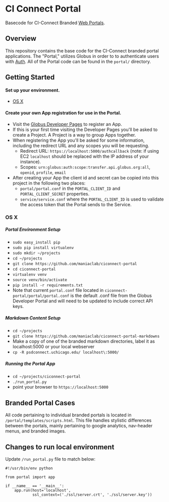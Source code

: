 # CI Connect Portal

Basecode for CI-Connect Branded [Web Portals](https://www.ci-connect.net/).

## Overview
This repository contains the base code for the CI-Connect branded portal applications. The "Portal," utilizes Globus in order to to authenticate users with [Auth](https://docs.globus.org/api/auth/). All of the Portal code can be found in the `portal/` directory.

## Getting Started
#### Set up your environment.
* [OS X](#os-x)

#### Create your own App registration for use in the Portal. 
* Visit the [Globus Developer Pages](https://developers.globus.org) to register an App.
* If this is your first time visiting the Developer Pages you'll be asked to create a Project. A Project is a way to group Apps together.
* When registering the App you'll be asked for some information, including the redirect URL and any scopes you will be requesting.
    * Redirect URL: `https://localhost:5000/authcallback` (note: if using EC2 `localhost` should be replaced with the IP address of your instance).
    * Scopes: `urn:globus:auth:scope:transfer.api.globus.org:all`, `openid`, `profile`, `email`
* After creating your App the client id and secret can be copied into this project in the following two places:
    * `portal/portal.conf` in the `PORTAL_CLIENT_ID` and `PORTAL_CLIENT_SECRET` properties.
    * `service/service.conf` where the `PORTAL_CLIENT_ID` is used to validate the access token that the Portal sends to the Service.

### OS X

##### Portal Environment Setup

* `sudo easy_install pip`
* `sudo pip install virtualenv`
* `sudo mkdir ~/projects`
* `cd ~/projects`
* `git clone https://github.com/maniaclab/ciconnect-portal`
* `cd ciconnect-portal`
* `virtualenv venv`
* `source venv/bin/activate`
* `pip install -r requirements.txt`
* Note that current `portal.conf` file located in `ciconnect-portal/portal/portal.conf` is the default .conf file from the Globus Developer Portal and will need to be updated to include correct API keys.

##### Markdown Content Setup

* `cd ~/projects`
* `git clone https://github.com/maniaclab/ciconnect-portal-markdowns`
* Make a copy of one of the branded markdown directories, label it as localhost:5000 or your local webserver
* `cp -R psdconnect.uchicago.edu/ localhost\:5000/`


##### Running the Portal App

* `cd ~/projects/ciconnect-portal`
* `./run_portal.py`
* point your browser to `https://localhost:5000`


## Branded Portal Cases

All code pertaining to individual branded portals is located in `/portal/templates/scripts.html`. This file handles stylistic differences between the portals, mainly pertaining to google analytics, nav-header menus, and branded images.


## Changes to run local environment

Update `/run_portal.py` file to match below:

```
#!/usr/bin/env python

from portal import app

if __name__ == '__main__':
    app.run(host='localhost',
            ssl_context=('./ssl/server.crt', './ssl/server.key'))
```